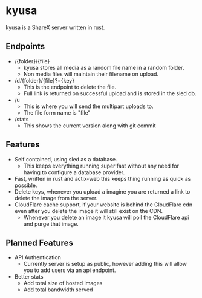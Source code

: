 # kyusa
kyusa is a ShareX server written in rust.


## Endpoints
- /{folder}/{file}
	- kyusa stores all media as a random file name in a random folder.
	- Non media files will maintain their filename on upload.
-  /d/{folder}/{file}?={key}
	- This is the endpoint to delete the file.
	- Full link is returned on successful upload and is stored in the sled db.
- /u
	- This is where you will send the multipart uploads to.
	- The file form name is "file"
- /stats
	- This shows the current version along with git commit

## Features

 - Self contained, using sled as a database.
	 - This keeps everything running super fast without any need for having to configure a database provider.
- Fast, written in rust and actix-web this keeps thing running as quick as possible.
- Delete keys, whenever you upload a imagine you are returned a link to delete the image from the server.
- CloudFlare cache support, if your website is behind the CloudFlare cdn even after you delete the image it will still exist on the CDN.
	- Whenever you delete an image it kyusa will poll the CloudFlare api and purge that image.

## Planned Features

- API Authentication
	- Currently server is setup as public, however adding this will allow you to add users via an api endpoint.
- Better stats
	- Add total size of hosted images
	- Add total bandwidth served
 
